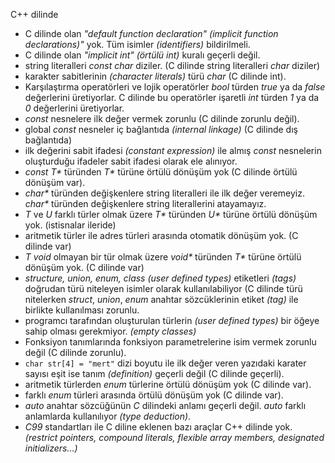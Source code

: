 C++ dilinde
+ C dilinde olan _"default function declaration" (implicit function declarations)"_ yok. Tüm isimler _(identifiers)_ bildirilmeli.
+ C dilinde olan _"implicit int"_ _(örtülü int)_ kuralı geçerli değil. 
+ string literalleri _const char_ diziler. (C dilinde string literalleri _char_ diziler)
+ karakter sabitlerinin _(character literals)_ türü _char_ (C dilinde int).
+ Karşılaştırma operatörleri ve lojik operatörler _bool_ türden _true_ ya da _false_ değerlerini üretiyorlar. C dilinde bu operatörler işaretli _int_ türden _1_ ya da _0_ değerlerini üretiyorlar.
+ _const_ nesnelere ilk değer vermek zorunlu (C dilinde zorunlu değil).
+ global _const_ nesneler iç bağlantıda _(internal linkage)_ (C dilinde dış bağlantıda)
+ ilk değerini sabit ifadesi _(constant expression)_ ile almış _const_ nesnelerin oluşturduğu ifadeler sabit ifadesi olarak ele alınıyor.
+ _const T*_ türünden _T*_ türüne örtülü dönüşüm yok (C dilinde örtülü dönüşüm var).
+ _char*_ türünden değişkenlere string literalleri ile ilk değer veremeyiz. _char*_ türünden değişkenlere string literallerini atayamayız.
+ _T_ ve _U_ farklı türler olmak üzere _T*_ türünden _U*_ türüne örtülü dönüşüm yok. (istisnalar ileride)
+ aritmetik türler ile adres türleri arasında otomatik dönüşüm yok. (C dilinde var)
+ _T_ _void_ olmayan bir tür olmak üzere _void*_ türünden _T*_ türüne örtülü dönüşüm yok. (C dilinde var)
+ _structure, union, enum, class (user defined types)_ etiketleri _(tags)_ doğrudan türü niteleyen isimler olarak kullanılabiliyor (C dilinde türü nitelerken _struct_, _union_, _enum_ anahtar sözcüklerinin etiket _(tag)_ ile birlikte kullanılması zorunlu.
+ programcı tarafından oluşturulan türlerin _(user defined types)_ bir öğeye sahip olması gerekmiyor. _(empty classes)_
+ Fonksiyon tanımlarında fonksiyon parametrelerine isim vermek zorunlu değil (C dilinde zorunlu).
+ ```char str[4] = "mert"``` dizi boyutu ile ilk değer veren yazıdaki karater sayısı eşit ise tanım _(definition)_ geçerli değil (C dilinde geçerli).
+ aritmetik türlerden _enum_ türlerine örtülü dönüşüm yok (C dilinde var).
+ farklı _enum_ türleri arasında örtülü dönüşüm yok (C dilinde var).
+ _auto_ anahtar sözcüğünün _C_ dilindeki anlamı geçerli değil. _auto_ farklı anlamlarda kullanılıyor _(type deduction)_.
+ _C99_ standartları ile C diline eklenen bazı araçlar C++ dilinde yok. _(restrict pointers, compound literals, flexible array members, designated initializers...)_




